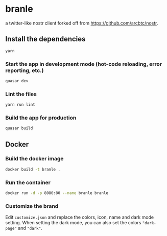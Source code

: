 # branle

a twitter-like nostr client forked off from https://github.com/arcbtc/nostr.


## Install the dependencies
```bash
yarn
```

### Start the app in development mode (hot-code reloading, error reporting, etc.)
```bash
quasar dev
```

### Lint the files
```bash
yarn run lint
```

### Build the app for production
```bash
quasar build
```

## Docker

### Build the docker image
```bash
docker build -t branle .
```

### Run the container
```bash
docker run -d -p 8080:80 --name branle branle
```

### Customize the brand
Edit `customize.json` and replace the colors, icon, name and dark mode setting.
When setting the dark mode, you can also set the colors `"dark-page"` and `"dark"`.
